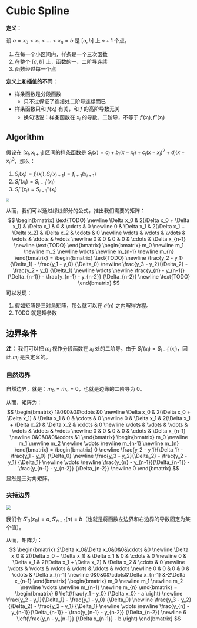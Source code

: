 # Cubic Spline

**定义：**

设 $a = x_0 < x_1 < \dots < x_n = b$ 是 $[a,b]$ 上 $n+1$ 个点。

1. 在每一个小区间内，样条是一个三次函数
2. 在整个 $[a,b]$ 上，函数的一、二阶导连续
3. 函数经过每一个点

**定义上和插值的不同：**

- 样条函数是分段函数
    - 只不过保证了连接处二阶导连续而已
- 样条函数只和 $f(x_i)$ 有关，和 $f$ 的高阶导数无关
    - 换句话说：样条函数在 $x_i$ 的导数、二阶导，不等于 $f'(x_i), f''(x_i)$

## Algorithm

假设在 $[x_i, x_{i+1}]$ 区间的样条函数是 $S_i(x) = a_i + b_i(x-x_i) + c_i(x-x_i)^2 + d_i(x-x_i)^3$，那么：

1. $S_i(x_i) = f_i(x_i), S_i(x_{i+1}) = f_{i+1}(x_{i+1})$
2. $S_i'(x_i) = S_{i-1}'(x_i)$
3. $S_i''(x_i) = S_{i-1}''(x_i)$

<img src="https://gitlab.com/mtdickens1998/mtd-images/-/raw/main/img/2024/04/20_21_23_49_202404202123647.png" style="zoom:50%;" />

从而，我们可以通过绿线部分的公式，推出我们需要的矩阵：
$$
\begin{bmatrix}
\text{TODO} \newline
\Delta x_0 & 2(\Delta x_0 + \Delta x_1) & \Delta x_1 & 0 & \cdots & 0 \newline
0 & \Delta x_1 & 2(\Delta x_1 + \Delta x_2) & \Delta x_2 &  \cdots & 0 \newline
\vdots & \vdots & \vdots & \vdots & \ddots & \vdots \newline
0 & 0 & 0 & 0 & \cdots & \Delta x_{n-1} \newline
\text{TODO}
\end{bmatrix}
\begin{bmatrix}
m_0 \newline
m_1 \newline
m_2 \newline
\vdots \newline
m_{n-1} \newline
m_{n}
\end{bmatrix} = 
\begin{bmatrix}
\text{TODO} \newline
\frac{y_2 - y_1}{\Delta_1} - \frac{y_1 - y_0} {\Delta_0} \newline
\frac{y_3 - y_2}{\Delta_2} - \frac{y_2 - y_1} {\Delta_1} \newline
\vdots \newline
\frac{y_{n} - y_{n-1}}{\Delta_{n-1}} - \frac{y_{n-1} - y_{n-2}} {\Delta_{n-2}} \newline
\text{TODO}
\end{bmatrix}
$$
可以发现：

1. 假如矩阵是三对角矩阵，那么就可以在 $\mathcal O(n)$ 之内解得方程。
2. TODO 就是超参数

## 边界条件

**注：** 我们可以把 $m_i$ 视作分段函数在 $x_i$ 处的二阶导。由于 $S_i'(x_i) = S_{i-1}'(x_i)$，因此 $m_i$ 是良定义的。

### 自然边界

自然边界，就是：$m_0 = m_n = 0$，也就是边缘的二阶导为 0。

从而，矩阵为：
$$
\begin{bmatrix}
1&0&0&0&\cdots &0 \newline
\Delta x_0 & 2(\Delta x_0 + \Delta x_1) & \Delta x_1 & 0 & \cdots & 0 \newline
0 & \Delta x_1 & 2(\Delta x_1 + \Delta x_2) & \Delta x_2 &  \cdots & 0 \newline
\vdots & \vdots & \vdots & \vdots & \ddots & \vdots \newline
0 & 0 & 0 & 0 & \cdots & \Delta x_{n-1} \newline
0&0&0&0&\cdots &1
\end{bmatrix}
\begin{bmatrix}
m_0 \newline
m_1 \newline
m_2 \newline
\vdots \newline
m_{n-1} \newline
m_{n}
\end{bmatrix} = 
\begin{bmatrix}
0 \newline
\frac{y_2 - y_1}{\Delta_1} - \frac{y_1 - y_0} {\Delta_0} \newline
\frac{y_3 - y_2}{\Delta_2} - \frac{y_2 - y_1} {\Delta_1} \newline
\vdots \newline
\frac{y_{n} - y_{n-1}}{\Delta_{n-1}} - \frac{y_{n-1} - y_{n-2}} {\Delta_{n-2}} \newline
0
\end{bmatrix}
$$
显然是三对角矩阵。

### 夹持边界

<img src="https://gitlab.com/mtdickens1998/mtd-images/-/raw/main/img/2024/04/20_21_23_18_202404202123120.png" style="zoom: 80%;" />

我们令 $S'_0(x_0) = a, S'_{n-1}(n) = b$（也就是将函数左边界和右边界的导数固定为某个值）。

从而，矩阵为：
$$
\begin{bmatrix}
2\Delta x_0&\Delta x_0&0&0&\cdots &0 \newline
\Delta x_0 & 2(\Delta x_0 + \Delta x_1) & \Delta x_1 & 0 & \cdots & 0 \newline
0 & \Delta x_1 & 2(\Delta x_1 + \Delta x_2) & \Delta x_2 &  \cdots & 0 \newline
\vdots & \vdots & \vdots & \vdots & \ddots & \vdots \newline
0 & 0 & 0 & 0 & \cdots & \Delta x_{n-1} \newline
0&0&0&\cdots&\Delta x_{n-1} &-2\Delta x_{n-1}
\end{bmatrix}
\begin{bmatrix}
m_0 \newline
m_1 \newline
m_2 \newline
\vdots \newline
m_{n-1} \newline
m_{n}
\end{bmatrix} = 
\begin{bmatrix}
6 \left(\frac{y_1 - y_0} {\Delta x_0} - a \right) \newline
\frac{y_2 - y_1}{\Delta_1} - \frac{y_1 - y_0} {\Delta_0} \newline
\frac{y_3 - y_2}{\Delta_2} - \frac{y_2 - y_1} {\Delta_1} \newline
\vdots \newline
\frac{y_{n} - y_{n-1}}{\Delta_{n-1}} - \frac{y_{n-1} - y_{n-2}} {\Delta_{n-2}} \newline
6 \left(\frac{y_n - y_{n-1}} {\Delta x_{n-1}} - b \right)
\end{bmatrix}
$$

